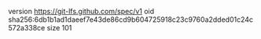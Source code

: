 version https://git-lfs.github.com/spec/v1
oid sha256:6db1b1ad1daeef7e43de86cd9b604725918c23c9760a2dded01c24c572a338ce
size 101
